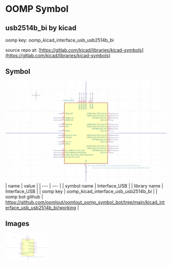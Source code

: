 # OOMP Symbol  
## usb2514b_bi  by kicad  
  
oomp key: oomp_kicad_interface_usb_usb2514b_bi  
  
source repo at: [https://gitlab.com/kicad/libraries/kicad-symbols](https://gitlab.com/kicad/libraries/kicad-symbols)  
## Symbol  
  
[![working.png](working_600.png)](working.png)  
| name | value | 
| --- | --- | 
| symbol name | Interface_USB | 
| library name | Interface_USB | 
| oomp key | oomp_kicad_interface_usb_usb2514b_bi | 
| oomp bot github | https://github.com/oomlout/oomlout_oomp_symbol_bot/tree/main/kicad_interface_usb_usb2514b_bi/working | 
## Images  
  
[![working.png](working_140.png)](working.png)  
